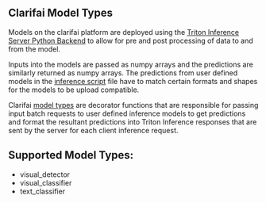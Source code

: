 ## Clarifai Model Types

Models on the clarifai platform are deployed using the [Triton Inference Server Python Backend](https://github.com/triton-inference-server/python_backend) to allow for pre and post processing of data to and from the model.

Inputs into the models are passed as numpy arrays and the predictions are similarly returned as numpy arrays.
The predictions from user defined models in the [inference script](../README.md#the-inference-script) file have to match certain formats and shapes for the models to be upload compatible.

Clarifai [model types](../models/model_types.py) are decorator functions that are responsible for passing input batch requests to user defined inference models to get predictions and format the resultant predictions into Triton Inference responses that are sent by the server for each client inference request.

## Supported Model Types:

- visual_detector
- visual_classifier
- text_classifier
